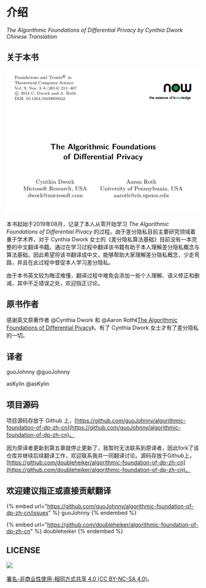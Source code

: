 # 介绍

_The Algorithmic Foundations of Differential Privacy by Cynthia Dwork Chinese Translation_

## 关于本书

[![The Algorithmic Foundations of Differential Pivacy by Cynthia Dwork Chinese Translation](assets/images/cover.png)](Introduction.md)

本书起始于2019年08月，记录了本人从零开始学习 _The Algorithmic Foundations of Differential Pivacy_ 的过程。由于差分隐私目前主要研究领域着重于学术界，对于 Cynthia Dwork 女士的《差分隐私算法基础》目前没有一本完整的中文翻译书籍。通过在学习过程中翻译该书籍有助于本人理解差分隐私概念与算法基础。因此希望将该书翻译成中文，能够帮助大家理解差分隐私概念，少走弯路，并且在此过程中督促本人学习差分隐私。

由于本书英文较为晦涩难懂，翻译过程中难免会添加一些个人理解、语义修正和删减，其中不乏错误之处，欢迎指正讨论。

## 原书作者

感谢英文原著作者 @Cynthia Dwork 和 @Aaron Roth《[The Algorithmic Foundations of Differential Pivacy](https://www.cis.upenn.edu/\~aaroth/Papers/privacybook.pdf)》。有了 Cynthia Dwork 女士才有了差分隐私的一切。

## 译者

guoJohnny @guoJohnny

asKylin @asKylin

## 项目源码

项目源码存放于 Github 上，[https://github.com/guoJohnny/algorithmic-foundation-of-dp-zh-cn](https://github.com/guoJohnny/algorithmic-foundation-of-dp-zh-cn)。

因为原译者更新到第五章就停止更新了，我暂时无法联系到原译者，因此fork了该仓库并继续后续翻译工作，欢迎联系我并一同翻译讨论。源码存放于Github上，[https://github.com/doubleheiker/algorithmic-foundation-of-dp-zh-cn](https://github.com/doubleheiker/algorithmic-foundation-of-dp-zh-cn)。

## 欢迎建议指正或直接贡献翻译

{% embed url="https://github.com/guoJohnny/algorithmic-foundation-of-dp-zh-cn/issues" %}
guoJohnny
{% endembed %}

{% embed url="https://github.com/doubleheiker/algorithmic-foundation-of-dp-zh-cn" %}
doubleheiker
{% endembed %}

## LICENSE

![](https://licensebuttons.net/l/by-nc-sa/4.0/88x31.png)

[署名-非商业性使用-相同方式共享 4.0 (CC BY-NC-SA 4.0)](https://creativecommons.org/licenses/by-nc-sa/4.0/deed.zh)。
